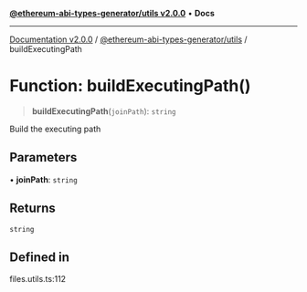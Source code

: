 [**@ethereum-abi-types-generator/utils v2.0.0**](../README.md) • **Docs**

***

[Documentation v2.0.0](../../../packages.md) / [@ethereum-abi-types-generator/utils](../README.md) / buildExecutingPath

# Function: buildExecutingPath()

> **buildExecutingPath**(`joinPath`): `string`

Build the executing path

## Parameters

• **joinPath**: `string`

## Returns

`string`

## Defined in

files.utils.ts:112
